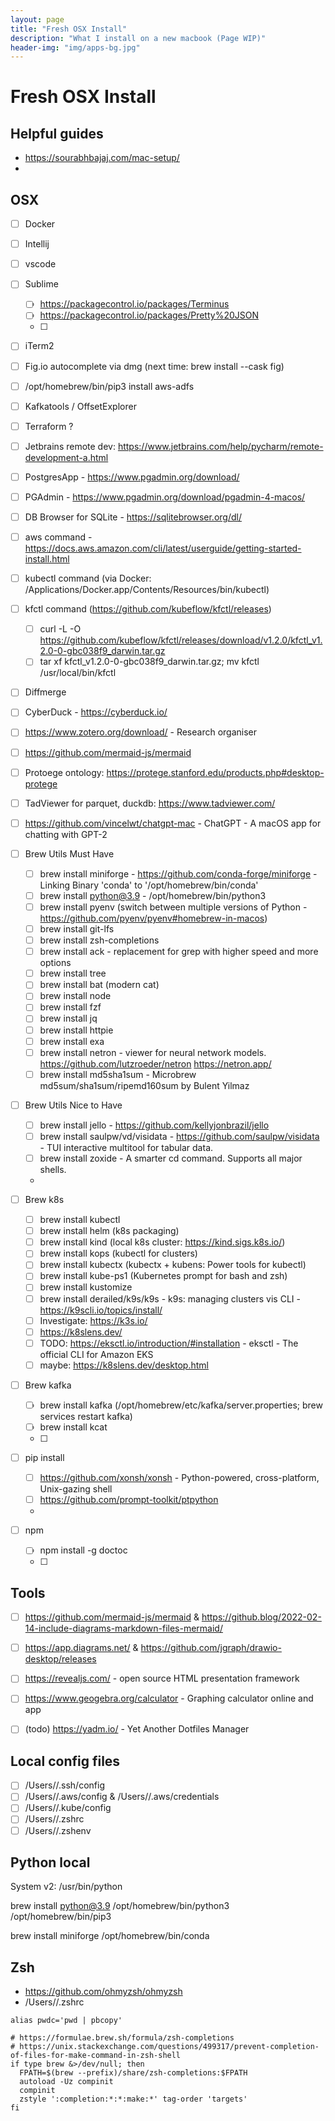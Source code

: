 ```yaml
---
layout: page
title: "Fresh OSX Install"
description: "What I install on a new macbook (Page WIP)"
header-img: "img/apps-bg.jpg"
---
```


<style>
    a { text-decoration: underline; }
</style>
<!-- []()<br />[]() -->


# Fresh OSX Install 

## Helpful guides
- https://sourabhbajaj.com/mac-setup/
- 

## OSX

- [ ] Docker
- [ ] Intellij
- [ ] vscode
- [ ] Sublime
    - [ ] https://packagecontrol.io/packages/Terminus
    - [ ] https://packagecontrol.io/packages/Pretty%20JSON
    - [ ] 
- [ ] iTerm2
- [ ] Fig.io autocomplete via dmg (next time: brew install --cask fig)
- [ ] /opt/homebrew/bin/pip3 install aws-adfs
- [ ] Kafkatools / OffsetExplorer
- [ ] Terraform ?
- [ ] Jetbrains remote dev: https://www.jetbrains.com/help/pycharm/remote-development-a.html
- [ ] PostgresApp - https://www.pgadmin.org/download/
- [ ] PGAdmin - https://www.pgadmin.org/download/pgadmin-4-macos/
- [ ] DB Browser for SQLite - https://sqlitebrowser.org/dl/
- [ ] aws command - https://docs.aws.amazon.com/cli/latest/userguide/getting-started-install.html
- [ ] kubectl command (via Docker: /Applications/Docker.app/Contents/Resources/bin/kubectl)
- [ ] kfctl command (https://github.com/kubeflow/kfctl/releases) 
    - [ ] curl -L -O https://github.com/kubeflow/kfctl/releases/download/v1.2.0/kfctl_v1.2.0-0-gbc038f9_darwin.tar.gz
    - [ ] tar xf kfctl_v1.2.0-0-gbc038f9_darwin.tar.gz; mv kfctl /usr/local/bin/kfctl
- [ ] Diffmerge
- [ ] CyberDuck - https://cyberduck.io/
- [ ] https://www.zotero.org/download/ - Research organiser
- [ ] https://github.com/mermaid-js/mermaid
- [ ] Protoege ontology: https://protege.stanford.edu/products.php#desktop-protege
- [ ] TadViewer for parquet, duckdb: https://www.tadviewer.com/
- [ ] https://github.com/vincelwt/chatgpt-mac - ChatGPT - A macOS app for chatting with GPT-2
- [ ] Brew Utils Must Have
    - [ ] brew install miniforge - https://github.com/conda-forge/miniforge - Linking Binary 'conda' to '/opt/homebrew/bin/conda'
    - [ ] brew install python@3.9 - /opt/homebrew/bin/python3
    - [ ] brew install pyenv (switch between multiple versions of Python - https://github.com/pyenv/pyenv#homebrew-in-macos)
    - [ ] brew install git-lfs
    - [ ] brew install zsh-completions
    - [ ] brew install ack - replacement for grep with higher speed and more options
    - [ ] brew install tree
    - [ ] brew install bat (modern cat)
    - [ ] brew install node
    - [ ] brew install fzf
    - [ ] brew install jq
    - [ ] brew install httpie
    - [ ] brew install exa
    - [ ] brew install netron - viewer for neural network models. https://github.com/lutzroeder/netron https://netron.app/
    - [ ] brew install md5sha1sum - Microbrew md5sum/sha1sum/ripemd160sum by Bulent Yilmaz

- [ ] Brew Utils Nice to Have
   - [ ] brew install jello - https://github.com/kellyjonbrazil/jello
   - [ ] brew install saulpw/vd/visidata - https://github.com/saulpw/visidata - TUI  interactive multitool for tabular data.
   - [ ] brew install zoxide - A smarter cd command. Supports all major shells.
   - 

- [ ] Brew k8s
    - [ ] brew install kubectl
    - [ ] brew install helm (k8s packaging)
    - [ ] brew install kind (local k8s cluster: https://kind.sigs.k8s.io/)
    - [ ] brew install kops (kubectl for clusters)
    - [ ] brew install kubectx (kubectx + kubens: Power tools for kubectl)
    - [ ] brew install kube-ps1 (Kubernetes prompt for bash and zsh)
    - [ ] brew install kustomize
    - [ ] brew install derailed/k9s/k9s - k9s: managing clusters vis CLI - https://k9scli.io/topics/install/
    - [ ] Investigate: https://k3s.io/
    - [ ] https://k8slens.dev/
    - [ ] TODO: https://eksctl.io/introduction/#installation - eksctl - The official CLI for Amazon EKS
    - [ ] maybe: https://k8slens.dev/desktop.html

- [ ] Brew kafka
    - [ ] brew install kafka (/opt/homebrew/etc/kafka/server.properties; brew services restart kafka)
    - [ ] brew install kcat
    - [ ] 

- [ ] pip install
  - [ ] https://github.com/xonsh/xonsh - Python-powered, cross-platform, Unix-gazing shell
  - [ ] https://github.com/prompt-toolkit/ptpython
  - 

- [ ] npm
    - [ ] npm install -g doctoc
    - [ ] 


## Tools

- [ ] https://github.com/mermaid-js/mermaid & https://github.blog/2022-02-14-include-diagrams-markdown-files-mermaid/
- [ ] https://app.diagrams.net/ & https://github.com/jgraph/drawio-desktop/releases
- [ ] https://revealjs.com/ - open source HTML presentation framework
- [ ] https://www.geogebra.org/calculator - Graphing calculator online and app
- [ ] (todo) https://yadm.io/ - Yet Another Dotfiles Manager 


## Local config files

- [ ] /Users/<user>/.ssh/config
- [ ] /Users/<user>/.aws/config & /Users/<user>/.aws/credentials
- [ ] /Users/<user>/.kube/config
- [ ] /Users/<user>/.zshrc
- [ ] /Users/<user>/.zshenv

## Python local

System v2:
    /usr/bin/python

brew install python@3.9
    /opt/homebrew/bin/python3
    /opt/homebrew/bin/pip3


brew install miniforge
    /opt/homebrew/bin/conda


## Zsh

- https://github.com/ohmyzsh/ohmyzsh
- /Users/<user>/.zshrc

```
alias pwdc='pwd | pbcopy'
```


```
# https://formulae.brew.sh/formula/zsh-completions
# https://unix.stackexchange.com/questions/499317/prevent-completion-of-files-for-make-command-in-zsh-shell
if type brew &>/dev/null; then
  FPATH=$(brew --prefix)/share/zsh-completions:$FPATH
  autoload -Uz compinit
  compinit
  zstyle ':completion:*:*:make:*' tag-order 'targets'
fi
```